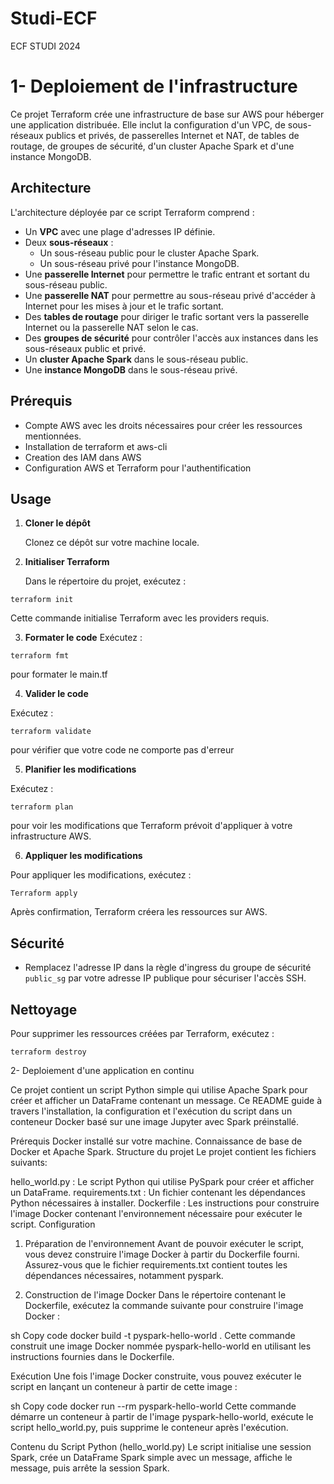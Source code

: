 # Studi-ECF
ECF STUDI 2024

# 1- Deploiement de l'infrastructure

Ce projet Terraform crée une infrastructure de base sur AWS pour héberger une application distribuée. Elle inclut la configuration d'un VPC, de sous-réseaux publics et privés, de passerelles Internet et NAT, de tables de routage, de groupes de sécurité, d'un cluster Apache Spark et d'une instance MongoDB.

## Architecture

L'architecture déployée par ce script Terraform comprend :
- Un **VPC** avec une plage d'adresses IP définie.
- Deux **sous-réseaux** :
  - Un sous-réseau public pour le cluster Apache Spark.
  - Un sous-réseau privé pour l'instance MongoDB.
- Une **passerelle Internet** pour permettre le trafic entrant et sortant du sous-réseau public.
- Une **passerelle NAT** pour permettre au sous-réseau privé d'accéder à Internet pour les mises à jour et le trafic sortant.
- Des **tables de routage** pour diriger le trafic sortant vers la passerelle Internet ou la passerelle NAT selon le cas.
- Des **groupes de sécurité** pour contrôler l'accès aux instances dans les sous-réseaux public et privé.
- Un **cluster Apache Spark** dans le sous-réseau public.
- Une **instance MongoDB** dans le sous-réseau privé.

## Prérequis

- Compte AWS avec les droits nécessaires pour créer les ressources mentionnées.
- Installation de terraform et aws-cli
- Creation des IAM dans AWS
- Configuration AWS et Terraform pour l'authentification

## Usage

1. **Cloner le dépôt**

   Clonez ce dépôt sur votre machine locale.

2. **Initialiser Terraform**

   Dans le répertoire du projet, exécutez :

```terraform init```

Cette commande initialise Terraform avec les providers requis.

3. **Formater le code**
Exécutez :

```terraform fmt```

pour formater le main.tf 

4. **Valider le code**

Exécutez :

```terraform validate```

pour vérifier que votre code ne comporte pas d'erreur

5. **Planifier les modifications**

Exécutez :

```terraform plan```

pour voir les modifications que Terraform prévoit d'appliquer à votre infrastructure AWS.

6. **Appliquer les modifications**

Pour appliquer les modifications, exécutez :

```Terraform apply```

Après confirmation, Terraform créera les ressources sur AWS.

## Sécurité

- Remplacez l'adresse IP dans la règle d'ingress du groupe de sécurité `public_sg` par votre adresse IP publique pour sécuriser l'accès SSH.

## Nettoyage

Pour supprimer les ressources créées par Terraform, exécutez :

```terraform destroy```

 2- Deploiement d'une application en continu

Ce projet contient un script Python simple qui utilise Apache Spark pour créer et afficher un DataFrame contenant un message. Ce README guide à travers l'installation, la configuration et l'exécution du script dans un conteneur Docker basé sur une image Jupyter avec Spark préinstallé.

Prérequis
Docker installé sur votre machine.
Connaissance de base de Docker et Apache Spark.
Structure du projet
Le projet contient les fichiers suivants:

hello_world.py : Le script Python qui utilise PySpark pour créer et afficher un DataFrame.
requirements.txt : Un fichier contenant les dépendances Python nécessaires à installer.
Dockerfile : Les instructions pour construire l'image Docker contenant l'environnement nécessaire pour exécuter le script.
Configuration
1. Préparation de l'environnement
Avant de pouvoir exécuter le script, vous devez construire l'image Docker à partir du Dockerfile fourni. Assurez-vous que le fichier requirements.txt contient toutes les dépendances nécessaires, notamment pyspark.

2. Construction de l'image Docker
Dans le répertoire contenant le Dockerfile, exécutez la commande suivante pour construire l'image Docker :

sh
Copy code
docker build -t pyspark-hello-world .
Cette commande construit une image Docker nommée pyspark-hello-world en utilisant les instructions fournies dans le Dockerfile.

Exécution
Une fois l'image Docker construite, vous pouvez exécuter le script en lançant un conteneur à partir de cette image :

sh
Copy code
docker run --rm pyspark-hello-world
Cette commande démarre un conteneur à partir de l'image pyspark-hello-world, exécute le script hello_world.py, puis supprime le conteneur après l'exécution.

Contenu du Script Python (hello_world.py)
Le script initialise une session Spark, crée un DataFrame Spark simple avec un message, affiche le message, puis arrête la session Spark.